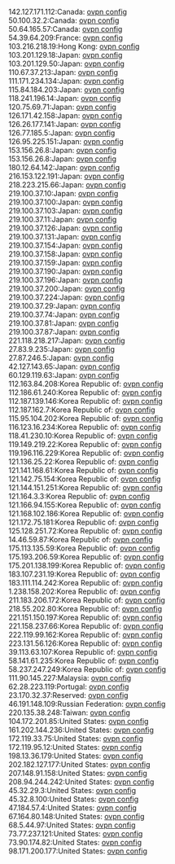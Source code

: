 142.127.171.112:Canada: [ovpn config](vpn/142_127_171_112.ovpn)  
50.100.32.2:Canada: [ovpn config](vpn/50_100_32_2.ovpn)  
50.64.165.57:Canada: [ovpn config](vpn/50_64_165_57.ovpn)  
54.39.64.209:France: [ovpn config](vpn/54_39_64_209.ovpn)  
103.216.218.19:Hong Kong: [ovpn config](vpn/103_216_218_19.ovpn)  
103.201.129.18:Japan: [ovpn config](vpn/103_201_129_18.ovpn)  
103.201.129.50:Japan: [ovpn config](vpn/103_201_129_50.ovpn)  
110.67.37.213:Japan: [ovpn config](vpn/110_67_37_213.ovpn)  
111.171.234.134:Japan: [ovpn config](vpn/111_171_234_134.ovpn)  
115.84.184.203:Japan: [ovpn config](vpn/115_84_184_203.ovpn)  
118.241.196.14:Japan: [ovpn config](vpn/118_241_196_14.ovpn)  
120.75.69.71:Japan: [ovpn config](vpn/120_75_69_71.ovpn)  
126.171.42.158:Japan: [ovpn config](vpn/126_171_42_158.ovpn)  
126.26.177.141:Japan: [ovpn config](vpn/126_26_177_141.ovpn)  
126.77.185.5:Japan: [ovpn config](vpn/126_77_185_5.ovpn)  
126.95.225.151:Japan: [ovpn config](vpn/126_95_225_151.ovpn)  
153.156.26.8:Japan: [ovpn config](vpn/153_156_26_8.ovpn)  
153.156.26.8:Japan: [ovpn config](vpn/153_156_26_8.ovpn)  
180.12.64.142:Japan: [ovpn config](vpn/180_12_64_142.ovpn)  
216.153.122.191:Japan: [ovpn config](vpn/216_153_122_191.ovpn)  
218.223.215.66:Japan: [ovpn config](vpn/218_223_215_66.ovpn)  
219.100.37.10:Japan: [ovpn config](vpn/219_100_37_10.ovpn)  
219.100.37.100:Japan: [ovpn config](vpn/219_100_37_100.ovpn)  
219.100.37.103:Japan: [ovpn config](vpn/219_100_37_103.ovpn)  
219.100.37.11:Japan: [ovpn config](vpn/219_100_37_11.ovpn)  
219.100.37.126:Japan: [ovpn config](vpn/219_100_37_126.ovpn)  
219.100.37.131:Japan: [ovpn config](vpn/219_100_37_131.ovpn)  
219.100.37.154:Japan: [ovpn config](vpn/219_100_37_154.ovpn)  
219.100.37.158:Japan: [ovpn config](vpn/219_100_37_158.ovpn)  
219.100.37.159:Japan: [ovpn config](vpn/219_100_37_159.ovpn)  
219.100.37.190:Japan: [ovpn config](vpn/219_100_37_190.ovpn)  
219.100.37.196:Japan: [ovpn config](vpn/219_100_37_196.ovpn)  
219.100.37.200:Japan: [ovpn config](vpn/219_100_37_200.ovpn)  
219.100.37.224:Japan: [ovpn config](vpn/219_100_37_224.ovpn)  
219.100.37.29:Japan: [ovpn config](vpn/219_100_37_29.ovpn)  
219.100.37.74:Japan: [ovpn config](vpn/219_100_37_74.ovpn)  
219.100.37.81:Japan: [ovpn config](vpn/219_100_37_81.ovpn)  
219.100.37.87:Japan: [ovpn config](vpn/219_100_37_87.ovpn)  
221.118.218.217:Japan: [ovpn config](vpn/221_118_218_217.ovpn)  
27.83.9.235:Japan: [ovpn config](vpn/27_83_9_235.ovpn)  
27.87.246.5:Japan: [ovpn config](vpn/27_87_246_5.ovpn)  
42.127.143.65:Japan: [ovpn config](vpn/42_127_143_65.ovpn)  
60.129.119.63:Japan: [ovpn config](vpn/60_129_119_63.ovpn)  
112.163.84.208:Korea Republic of: [ovpn config](vpn/112_163_84_208.ovpn)  
112.186.61.240:Korea Republic of: [ovpn config](vpn/112_186_61_240.ovpn)  
112.187.139.146:Korea Republic of: [ovpn config](vpn/112_187_139_146.ovpn)  
112.187.162.7:Korea Republic of: [ovpn config](vpn/112_187_162_7.ovpn)  
115.95.104.202:Korea Republic of: [ovpn config](vpn/115_95_104_202.ovpn)  
116.123.16.234:Korea Republic of: [ovpn config](vpn/116_123_16_234.ovpn)  
118.41.230.10:Korea Republic of: [ovpn config](vpn/118_41_230_10.ovpn)  
119.149.219.22:Korea Republic of: [ovpn config](vpn/119_149_219_22.ovpn)  
119.196.116.229:Korea Republic of: [ovpn config](vpn/119_196_116_229.ovpn)  
121.136.25.22:Korea Republic of: [ovpn config](vpn/121_136_25_22.ovpn)  
121.141.168.61:Korea Republic of: [ovpn config](vpn/121_141_168_61.ovpn)  
121.142.75.154:Korea Republic of: [ovpn config](vpn/121_142_75_154.ovpn)  
121.144.151.251:Korea Republic of: [ovpn config](vpn/121_144_151_251.ovpn)  
121.164.3.3:Korea Republic of: [ovpn config](vpn/121_164_3_3.ovpn)  
121.166.94.155:Korea Republic of: [ovpn config](vpn/121_166_94_155.ovpn)  
121.168.102.186:Korea Republic of: [ovpn config](vpn/121_168_102_186.ovpn)  
121.172.75.181:Korea Republic of: [ovpn config](vpn/121_172_75_181.ovpn)  
125.128.251.72:Korea Republic of: [ovpn config](vpn/125_128_251_72.ovpn)  
14.46.59.87:Korea Republic of: [ovpn config](vpn/14_46_59_87.ovpn)  
175.113.135.59:Korea Republic of: [ovpn config](vpn/175_113_135_59.ovpn)  
175.193.206.59:Korea Republic of: [ovpn config](vpn/175_193_206_59.ovpn)  
175.201.138.199:Korea Republic of: [ovpn config](vpn/175_201_138_199.ovpn)  
183.107.231.19:Korea Republic of: [ovpn config](vpn/183_107_231_19.ovpn)  
183.111.114.242:Korea Republic of: [ovpn config](vpn/183_111_114_242.ovpn)  
1.238.158.202:Korea Republic of: [ovpn config](vpn/1_238_158_202.ovpn)  
211.183.206.172:Korea Republic of: [ovpn config](vpn/211_183_206_172.ovpn)  
218.55.202.80:Korea Republic of: [ovpn config](vpn/218_55_202_80.ovpn)  
221.151.150.197:Korea Republic of: [ovpn config](vpn/221_151_150_197.ovpn)  
221.158.237.66:Korea Republic of: [ovpn config](vpn/221_158_237_66.ovpn)  
222.119.99.162:Korea Republic of: [ovpn config](vpn/222_119_99_162.ovpn)  
223.131.56.126:Korea Republic of: [ovpn config](vpn/223_131_56_126.ovpn)  
39.113.63.107:Korea Republic of: [ovpn config](vpn/39_113_63_107.ovpn)  
58.141.61.235:Korea Republic of: [ovpn config](vpn/58_141_61_235.ovpn)  
58.237.247.249:Korea Republic of: [ovpn config](vpn/58_237_247_249.ovpn)  
111.90.145.227:Malaysia: [ovpn config](vpn/111_90_145_227.ovpn)  
62.28.223.119:Portugal: [ovpn config](vpn/62_28_223_119.ovpn)  
23.170.32.37:Reserved: [ovpn config](vpn/23_170_32_37.ovpn)  
46.191.148.109:Russian Federation: [ovpn config](vpn/46_191_148_109.ovpn)  
220.135.38.248:Taiwan: [ovpn config](vpn/220_135_38_248.ovpn)  
104.172.201.85:United States: [ovpn config](vpn/104_172_201_85.ovpn)  
161.202.144.236:United States: [ovpn config](vpn/161_202_144_236.ovpn)  
172.119.33.75:United States: [ovpn config](vpn/172_119_33_75.ovpn)  
172.119.95.12:United States: [ovpn config](vpn/172_119_95_12.ovpn)  
198.13.36.179:United States: [ovpn config](vpn/198_13_36_179.ovpn)  
202.182.127.177:United States: [ovpn config](vpn/202_182_127_177.ovpn)  
207.148.91.158:United States: [ovpn config](vpn/207_148_91_158.ovpn)  
208.94.244.242:United States: [ovpn config](vpn/208_94_244_242.ovpn)  
45.32.29.3:United States: [ovpn config](vpn/45_32_29_3.ovpn)  
45.32.8.100:United States: [ovpn config](vpn/45_32_8_100.ovpn)  
47.184.57.4:United States: [ovpn config](vpn/47_184_57_4.ovpn)  
67.164.80.148:United States: [ovpn config](vpn/67_164_80_148.ovpn)  
68.5.44.97:United States: [ovpn config](vpn/68_5_44_97.ovpn)  
73.77.237.121:United States: [ovpn config](vpn/73_77_237_121.ovpn)  
73.90.174.82:United States: [ovpn config](vpn/73_90_174_82.ovpn)  
98.171.200.177:United States: [ovpn config](vpn/98_171_200_177.ovpn)  
